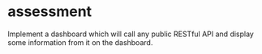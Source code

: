 # assessment
Implement a dashboard which will call any public RESTful API and display some information from it on the dashboard. 
